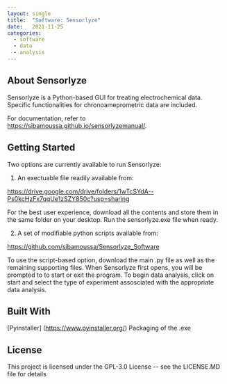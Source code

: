 ```yaml
---
layout: single
title:  "Software: Sensorlyze"
date:   2021-11-25
categories: 
  - software
  - data
  - analysis
---
```


## About Sensorlyze

Sensorlyze is a Python-based GUI for treating electrochemical data. Specific functionalities for chronoameprometric data are included.

For documentation, refer to https://sibamoussa.github.io/sensorlyzemanual/.
## Getting Started 
Two options are currently available to run Sensorlyze: 

1. An exectuable file readily available from: 

https://drive.google.com/drive/folders/1wTcSYdA--Ps0kcHzFx7qqUe1zSZY850c?usp=sharing

For the best user experience, download all the contents and store them in the same folder on your desktop. Run the sensorlyze.exe file when ready. 

2. A set of modifiable python scripts available from:

https://github.com/sibamoussa/Sensorlyze_Software

To use the script-based option, download the main .py file as well as the remaining supporting files. When Sensorlyze first opens, you will be prompted to to start or exit the program. To begin data analysis, click on start and select the type of experiment assosciated with the appropriate data analysis.

## Built With
[Pyinstaller] (https://www.pyinstaller.org/) Packaging of the .exe

## License
This project is licensed under the GPL-3.0 License -- see the LICENSE.MD file for details

